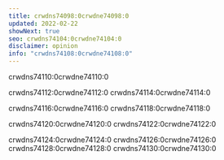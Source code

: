 ```yaml
---
title: crwdns74098:0crwdne74098:0
updated: 2022-02-22
showNext: true
seo: crwdns74104:0crwdne74104:0
disclaimer: opinion
info: "crwdns74108:0crwdne74108:0"
---
```


crwdns74110:0crwdne74110:0

crwdns74112:0crwdne74112:0 crwdns74114:0crwdne74114:0

crwdns74116:0crwdne74116:0 crwdns74118:0crwdne74118:0

crwdns74120:0crwdne74120:0 crwdns74122:0crwdne74122:0

crwdns74124:0crwdne74124:0 crwdns74126:0crwdne74126:0 crwdns74128:0crwdne74128:0 crwdns74130:0crwdne74130:0
